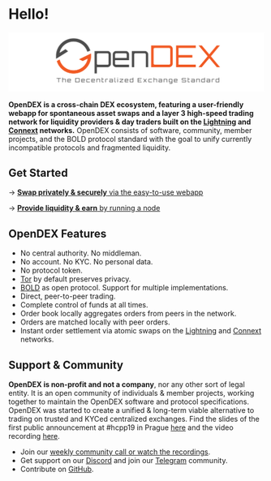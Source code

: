 # Hello!

![](.gitbook/assets/OpenDEX.png)

**OpenDEX is a cross-chain DEX ecosystem, featuring a user-friendly webapp for spontaneous asset swaps and a layer 3 high-speed trading network for liquidity providers & day traders built on the [Lightning](https://lightning.network/) and [Connext](https://connext.network/) networks.** OpenDEX consists of software, community, member projects, and the BOLD protocol standard with the goal to unify currently incompatible protocols and fragmented liquidity.

## Get Started

-> [**Swap privately & securely** via the easy-to-use webapp](https://boltz.exchange/)

-> [**Provide liquidity & earn** by running a node](docs/Overview.md)

## OpenDEX Features

* No central authority. No middleman.
* No account. No KYC. No personal data.
* No protocol token.
* [Tor](https://www.torproject.org/) by default preserves privacy.
* [BOLD](bold/00-introduction.md) as open protocol. Support for multiple implementations.
* Direct, peer-to-peer trading.
* Complete control of funds at all times.
* Order book locally aggregates orders from peers in the network.
* Orders are matched locally with peer orders.
* Instant order settlement via atomic swaps on the [Lightning](https://lightning.network/) and [Connext](https://connext.network/) networks.

## Support & Community
**OpenDEX is non-profit and not a company**, nor any other sort of legal entity. It is an open community of individuals & member projects, working together to maintain the OpenDEX software and protocol specifications. OpenDEX was started to create a unified & long-term viable alternative to trading on trusted and KYCed centralized exchanges. Find the slides of the first public announcement at \#hcpp19 in Prague [here](https://github.com/opendexnetwork/opendex/raw/master/slides/20191005_hcpp19.pdf) and the video recording [here](https://www.youtube.com/watch?v=euSr9A6tI90).

* Join our [weekly community call or watch the recordings](community/videos.md).
* Get support on our [Discord](https://discord.gg/RnXFHpn) and join our [Telegram](https://t.me/opendexnetwork) community.
* Contribute on [GitHub](https://github.com/opendexnetwork).
